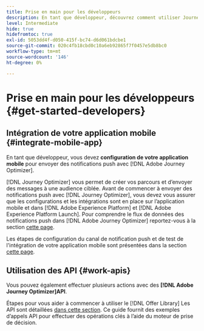 ```yaml
---
title: Prise en main pour les développeurs
description: En tant que développeur, découvrez comment utiliser Journey Optimizer.
level: Intermediate
hide: true
hidefromtoc: true
exl-id: 5053dd4f-d050-415f-bc74-d6d061bdcbe1
source-git-commit: 020c4fb18cbd0c10a6eb92865f7f0457e5db8bc0
workflow-type: tm+mt
source-wordcount: '146'
ht-degree: 0%

---
```


# Prise en main pour les développeurs {#get-started-developers}

## Intégration de votre application mobile {#integrate-mobile-app}

En tant que développeur, vous devez **configuration de votre application mobile** pour envoyer des notifications push avec [!DNL Adobe Journey Optimizer].

[!DNL Journey Optimizer] vous permet de créer vos parcours et d’envoyer des messages à une audience ciblée. Avant de commencer à envoyer des notifications push avec [!DNL Journey Optimizer], vous devez vous assurer que les configurations et les intégrations sont en place sur l’application mobile et dans [!DNL Adobe Experience Platform] et [!DNL Adobe Experience Platform Launch]. Pour comprendre le flux de données des notifications push dans [!DNL Adobe Journey Optimizer] reportez-vous à la section [cette page](../../push/push-gs.md).

Les étapes de configuration du canal de notification push et de test de l&#39;intégration de votre application mobile sont présentées dans la section [cette page](../../push/push-configuration.md).

## Utilisation des API {#work-apis}

Vous pouvez également effectuer plusieurs actions avec des **[!DNL Adobe Journey Optimizer]API**.

Étapes pour vous aider à commencer à utiliser le [!DNL Offer Library] Les API sont détaillées [dans cette section](../../offers/api-reference/getting-started.md). Ce guide fournit des exemples d’appels API pour effectuer des opérations clés à l’aide du moteur de prise de décision.
